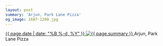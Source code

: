 ```yaml
---
layout: post
summary: 'Arjun, Park Lane Pizza'
og_image: 1607-1280.jpg
---
```


<p>
 <time>
  <a href="/1607">
   {{ page.date | date: "%B %-d, %Y" }}
  </a>
 </time>
 <a href="/1607">
  <img alt="{{ page.summary }}" sizes="(min-width: 700px) 50vw, calc(100vw - 2rem)" src="{{ site.assets_url }}/1607-640.jpg" srcset="{{ site.assets_url }}/1607-320.jpg 320w, {{ site.assets_url }}/1607-640.jpg 640w, {{ site.assets_url }}/1607-960.jpg 960w, {{ site.assets_url }}/1607-1280.jpg 1280w"/>
 </a>
 <span>
  Arjun, Park Lane Pizza
 </span>
</p>
